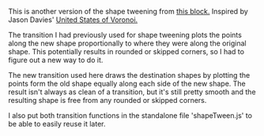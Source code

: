 This is another version of the shape tweening from <a href='http://bl.ocks.org/alexmacy/06cf037853999219cd82bc79edc4aee6'>this block.</a> Inspired by Jason Davies' <a href="https://www.jasondavies.com/maps/voronoi/us-capitals/">United States of Voronoi.</a>

The transition I had previously used for shape tweening plots the points along the new shape proportionally to where they were along the original shape. This potentially results in rounded or skipped corners, so I had to figure out a new way to do it.

The new transition used here draws the destination shapes by plotting the points form the old shape equally along each side of the new shape. The result isn't always as clean of a transition, but it's still pretty smooth and the resulting shape is free from any rounded or skipped corners. 

I also put both transition functions in the standalone file 'shapeTween.js' to be able to easily reuse it later.
